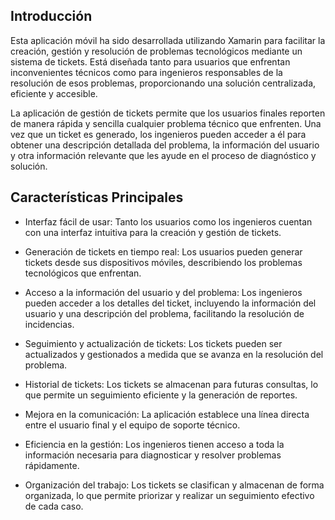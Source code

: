## Introducción

Esta aplicación móvil ha sido desarrollada utilizando Xamarin para facilitar la creación, 
gestión y resolución de problemas tecnológicos mediante un sistema de tickets. 
Está diseñada tanto para usuarios que enfrentan inconvenientes técnicos como para ingenieros responsables de la resolución de esos problemas, 
proporcionando una solución centralizada, eficiente y accesible.

La aplicación de gestión de tickets permite que los usuarios finales reporten de manera rápida y sencilla cualquier problema técnico que enfrenten. 
Una vez que un ticket es generado, los ingenieros pueden acceder a él para obtener una descripción detallada del problema, 
la información del usuario y otra información relevante que les ayude en el proceso de diagnóstico y solución.


## Características Principales
- Interfaz fácil de usar: Tanto los usuarios como los ingenieros cuentan con una interfaz intuitiva para la creación y gestión de tickets.
- Generación de tickets en tiempo real: Los usuarios pueden generar tickets desde sus dispositivos móviles, describiendo los problemas tecnológicos que enfrentan.
- Acceso a la información del usuario y del problema: Los ingenieros pueden acceder a los detalles del ticket, incluyendo la información del usuario y una descripción del problema, facilitando la resolución de incidencias.
- Seguimiento y actualización de tickets: Los tickets pueden ser actualizados y gestionados a medida que se avanza en la resolución del problema.
- Historial de tickets: Los tickets se almacenan para futuras consultas, lo que permite un seguimiento eficiente y la generación de reportes.
  
- Mejora en la comunicación: La aplicación establece una línea directa entre el usuario final y el equipo de soporte técnico.
- Eficiencia en la gestión: Los ingenieros tienen acceso a toda la información necesaria para diagnosticar y resolver problemas rápidamente.
- Organización del trabajo: Los tickets se clasifican y almacenan de forma organizada, lo que permite priorizar y realizar un seguimiento efectivo de cada caso.
